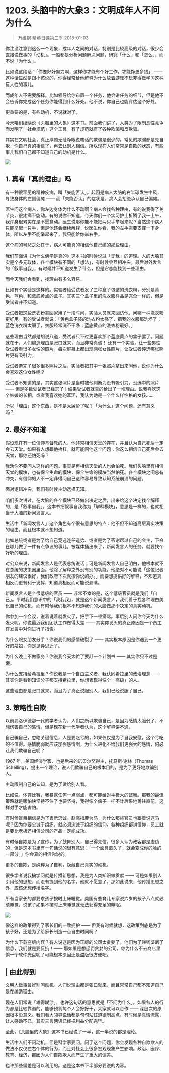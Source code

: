 # 1203. 头脑中的大象3：文明成年人不问为什么
> 万维钢·精英日课第二季
2018-01-03

你注没注意到这么一个现象，成年人之间的对话，特别是比较高级的对话，很少会直接说做事的「动机」。一般都是分析问题解决问题，研究「什么」和「怎么」，而不说「为什么」。

比如说这段话：「你要好好努力啊，这样你才能有个好工作，才能挣更多钱」 —— 这种话显然是跟小孩说的，你得经常给他解释为什么放着游戏不玩非得做学习这种反人性的事儿。

而成年人不需要解释。比如领导给你布置一个任务，他会讲任务的细节，但是他不会告诉你完成这个任务你能得到什么好处。他不说，你自己也能评估这个好处。

更重要的是，有些动机，不说就对了。

今天咱们继续说《头脑里的大象》这本书。前面我们讲了，人类为了限制恶性竞争而发明了「社会规范」这个工具，有了规范就有了各种欺骗和反欺骗。

其实在文明社会，真正厚颜无耻睁眼说瞎话的欺骗是很少的。常见的欺骗都是先自欺，你自己真的相信了，再去让别人相信。所以现在人们常常是自欺的状态，有些事儿我们自己都不知道自己的动机是什么。 

![](https://raw.githubusercontent.com/dalong0514/selfstudy/master/图片链接/万维钢/2019063.jpg)

## 1. 真有「真的理由」吗
有一种很罕见的精神疾病，叫「失能否认」。起因是病人大脑的右半球发生中风，导致身体的左侧偏瘫 —— 而「失能否认」的症状是，病人会拒绝承认自己偏瘫。

医生问这个病人，你左边身体为什么不动啊？病人会找各种理由，有的说我得了关节炎，很疼痛不能动。有的说你不知道，今天你们一个实习护士折腾了我一上午，我浑身很累实在是不愿意动。医生说那你能不能把两只手举起来呢？当然这个病人只能举起一只手，但是他还会继续解释，说医生你看，我的左手需要支撑一下身体，所以左手不能举起来了，我只能给你举右手。

这个病的可悲之处在于，病人可能真的相信他自己编的那些理由。

我们前面讲《为什么佛学是真的》这本书的时候说过「无我」的道理。人的大脑其实是个多元政体，各个模块有不同的「想法」，有时候会互相冲突。最后对外发言的「叙事自我」，有时候并不知道发生了什么，但是它总能找到一些理由。

而今天我们会看到，找理由有多么容易。

比如有个实验是这样的。实验者给受试者发了三种盒子包装的洗衣粉，分别是黄色、蓝色、和蓝底黄点的盒子。其实三个盒子里的洗衣服样品是完全一样的，但是受试者并不知道。

受试者把这些洗衣粉拿回家用了一段时间，实验人员就来回访他，问哪一种洗衣粉更好用。有的受试者就说：「黄色盒子装的洗衣粉太强了，把我的衣服都洗坏了；蓝色洗衣粉太弱了，衣服经常洗不干净；蓝底黄点的洗衣粉最好。」

这些理由当然都是胡说八道，受试者只不过更喜欢那个蓝底黄点的盒子罢了。问题就在于，人们编造理由是张口就来，而且非常真诚！
还有一个实验，让一些男性受试者看很多女性的照片。每次屏幕上都出现两张女性照片，让受试者评选哪张照片更有吸引力。 

受试者选完了很多很多照片之后，实验者把其中一张照片拿出来问他，说你为什么会喜欢这位女性呢？

受试者不知道的是，其实这张照片是当时被他判断为没有吸引力，没选中的照片 —— 但是多数受试者已经忘了！结果受试者就真的给出了一堆理由。说我喜欢这个姑娘的长相，或者我喜欢她的耳环，我认为她是一个什么样性格的女孩……

所以「理由」这个东西，是不是太廉价了呢？「为什么」这个问题，还有意义吗？ 

## 2. 最好不知道
假设现在有一位信仰基督教的人，他非常相信天堂的存在，并且认为自己死后一定会去天堂。如果有人想跟他抬杠，就可能问他这个问题：你这么相信自己死后会去天堂，那你还怕死吗？

我劝你不要问人这样的问题。事实是再相信天堂的人也会怕死。我们头脑里有相信天堂的模块，也有保全生命的模块，保全生命的模块当然怕死。各个模块之间总有冲突，有信仰的人不一定非得问自己这种容易导致认知系统崩溃的问题。

面对逻辑冲突，我们有时候主动选择无知。

咱们多次讲过，在大脑的各个模块已经做出决定之后，出来给这个决定找个解释的，是「叙事自我」。这本书把叙事自我称为「解释模块」，意思是一样的，也就相当于大脑的新闻发言人。

生活中「新闻发言人」这个角色有个很有意思的特点：他不但不知道高层真实决策的理由，而且根本就不想知道。

比如总统或者是为了给自己竞选连任造势、或者是为了答谢帮过自己的金主，下令在哪儿做了一件有点争议的事儿，被媒体捅出来了，新闻发言人的任务，就要找个好听的理由。

对公众来说，新闻发言人是代表总统说话；可是新闻发言人自己明白，他根本就不在总统的决策圈里面。他除了解释之外没有别的功能，他绝对不可能说「这位记者朋友的建议很好，我们政府下次就按你说的办。」而要想提供好的解释，不知道真相反而更有利于发挥，知道真相反而可能说漏嘴。

新闻发言人是个很低级的官员 —— 非常不幸的是，这个低级官员就是我们「自己」。平时我们意识中的「我我我」，就是这个新闻发言人，我们善于找各种理由美化自己的动机，而有时候我们根本不知道我们的大脑做那个决定的真实动机。

你参加一个会议，说着说着就发火了，把手下一顿痛骂。事后别人问你今天为什么发火呢，你说最近我们团队工作做得太差 —— 其实你发火的真正原因是一个员工在发言中对你进行了指责。

为什么跟女朋友分手？你说我们的感情破裂了 —— 其实根本原因是你遇到一个更好的姑娘，你是见异思迁了。

为什么晚上不做家务？你说我今天太忙了要赶一个计划书 —— 其实你只不过是懒。

为什么支持给希拉里？你说我是一个自由主义者，我认同希拉里的政治理念 —— 其实你是看到知识分子都支持希拉里，你想表现得像个「高级」的人。

这些理由都是张口就来，而且为了真正说服别人，我们已经说服了自己。 

## 3. 策略性自欺
以前弗洛伊德那一代的学者认为，人们之所以欺骗自己，是因为感情太脆弱了，不想伤害自己的感情。但是现在新一代学者认为，这个解释讲不通。

自己骗自己，忽略关键信息，人是要吃亏的，如果仅仅是为了自我安慰，这个亏吃的不值得。感情脆弱就应该加强感情啊，为什么进化不给我们更强大的感情，何必让我们欺骗自己呢？

1967 年，美国经济学家、也是后来的诺贝尔奖得主，托马斯·谢林（Thomas Schelling），提出一个理论，说人们欺骗自己的根本目的，是为了更好地欺骗别人。 

主动限制自己的认知，是为了做给别人看。

比如说，体育比赛，我暴露任何一点弱点，都可能给对手极大的鼓舞。那我的最佳策略就是哪怕快坚持不住了也要坚持，我得像个疯子一样不计后果地勇往直前，这样对手才能害怕。

有时候盲目相信是为了表示忠诚。赵高指鹿为马，为什么那些官员也跟着说这马呢？因为你要忠诚于组织，就必须忠诚于组织的信仰。各种组织都讲信仰，员工就是要比老板还相信公司的产品一定能成功。

有时候自欺是为了宣传，为了鼓舞别人，自己得先信。很多人认为政客都是虚伪的，但是这本书里有一句话说的很有意思：「一个面具戴久了，就会变成你的脸的一部分。」你会真的相信你说的。

更多的自欺，是纯粹为了自利，隐藏自己真实的动机。

很多学者说我搞学问就是传播新思想，我是为人类知识做贡献 —— 可是如果别人引用他的思想，而没有提到他的名字，他就不愿意了。那如此说来，他传播思想之外，应该还想传播名字。

所有当家长的都要求孩子按时上床睡觉。美国有些育儿专家说六岁的孩子八点就必须睡觉，说孩子如果不按时上床睡觉就无法获得充足的睡眠。 

![](https://raw.githubusercontent.com/dalong0514/selfstudy/master/图片链接/万维钢/2019064.jpg)

像这样的政策得到了家长们的一致拥护 —— 但我有时候就想，这政策到底是为了孩子好，还是为了给家长制造一点自由时间啊？

为什么下载盗版内容？有人说这是因为正版的公司太贪婪了，他们为了赚钱垄断了信息，我们就是要反抗！—— 那如果是想惩罚贪婪的公司，你为什么不去商店里偷一个软件光盘呢？可能根本原因还是盗版很方便吧。 

## | 由此得到
文明人做事最好别问动机。人们说理由都是张口就来，而且常常自己都不知道自己是在编造理由。

现在人们常说「难得糊涂」，也许这句话的意思就是「不问为什么」。如果各人的行为都是比较靠谱的，能够预判每个人会好好干，大家就可以合作 —— 深层次的原因根本没意义。我们看大领导说话都是句句站住道德制高点，有时候是真情流露，让人感动不已，其实三言两语已经把利益分配完毕。

至此，《头脑里的大象》这本书已经说了一半，这一半说的都是理论。

生活中人们不问动机，但是科学家要问。问了这个问题，你会发现各种自欺欺人的做法不仅仅左右个体的行为，而且对社会上很多宏观现象产生影响。政治、医疗、教育、经济，都因为人们自欺欺人而产生了重大的偏差。

也许那些偏差是可以利用的。这是这本书下半部分要说的内容。

